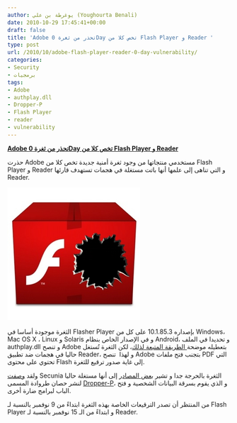 ```yaml
---
author: يوغرطة بن علي (Youghourta Benali)
date: 2010-10-29 17:45:41+00:00
draft: false
title: 'Adobe تحذر من ثغرة 0Day تخص كلا من Flash Player و Reader '
type: post
url: /2010/10/adobe-flash-player-reader-0-day-vulnerability/
categories:
- Security
- برمجيات
tags:
- Adobe
- authplay.dll
- Dropper-P
- Flash Player
- reader
- vulnerability
---
```


**[Adobe تحذر من ثغرة 0Day تخص كلا من Flash Player و Reader](https://www.it-scoop.com/2010/10/adobe-flash-player-reader-0-day-vulnerability)**




حذرت Adobe مستخدمي منتجاتها من وجود ثغرة أمنية جديدة تخص كلا من Flash Player و Reader و التي تناهى إلى علمها أنها باتت مستغلة في هجمات تستهدف قارئها Reader.




[![](Adobe-Flash-Vulnerability.jpg)
](https://www.it-scoop.com/2010/10/adobe-flash-player-reader-0-day-vulnerability)


الثغرة موجودة أساسا في Flasher Player بإصداره 10.1.85.3 على كل من Windows، Mac OS X ، Linux و Solaris و في الإصدار الخاص بنظام Android، و تحديدا في الملف authplay.dll و تنصح Adobe بتعطيله موضحة[ الطريقة المتبعة لذلك](http://www.adobe.com/support/security/advisories/apsa10-05.html)، لكن الثغرة تُستغل حاليا في هجمات ضد تطبيق Reader، و لهذا  تنصح Adobe بتجنب فتح ملفات PDF التي تحتوي على محتوى Flash إلى غاية صدور ترقيع للثغرة.

ولقد [وصفت](http://secunia.com/advisories/41917/) Secunia الثغرة بالحرجة جدا و تشير [بعض المصادر](http://www.threatexpert.com/report.aspx?md5=9f0cefe847174185030a1f027b3813ec) إلى أنها مستغلة حاليا لنشر حصان طروادة المسمى [Dropper-P](http://www.sophos.com/security/analyses/viruses-and-spyware/trojdropperp.html)، و الذي يقوم بسرقة البيانات الشخصية و فتح الباب لبرامج ضارة أخرى.

من المنتظر أن تصدر الترقيعات الخاصة بهذه الثغرة ابتداءً من 9 نوفمبر بالنسبة لـ Flash Player و ابتداءً من الـ 15 نوفمبر بالنسبة لـ Reader.
